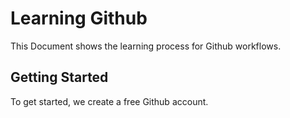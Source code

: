 # Learning Github

This Document shows the learning process for Github workflows.

## Getting Started

To get started, we create a free Github account.